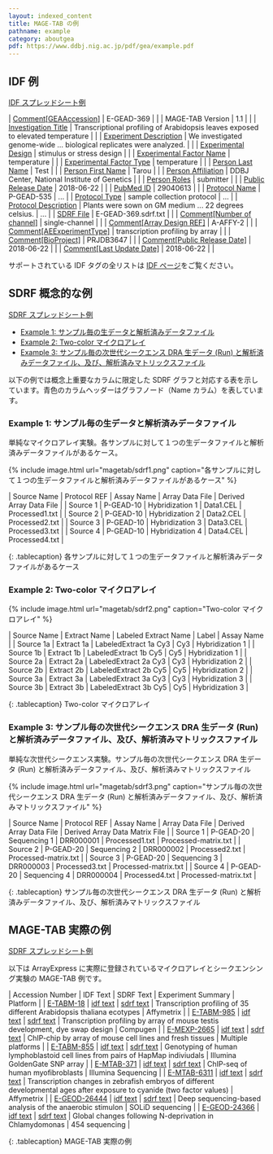 ```yaml
---
layout: indexed_content
title: MAGE-TAB の例
pathname: example
category: aboutgea
pdf: https://www.ddbj.nig.ac.jp/pdf/gea/example.pdf
---
```


## IDF 例

[IDF
スプレッドシート例](https://docs.google.com/spreadsheets/d/1y6pwWBUgz2XJ2l_78k56B-1Hnia116JtYrZJunsT38U/edit#gid=0)

| [Comment\[GEAAccession\]](/gea/metadata-e.html#Comment_idf)               | E-GEAD-369                                                                      |     |
| MAGE-TAB Version                                                          | 1.1                                                                             |     |
| [Investigation Title](/gea/metadata-e.html#Investigation_Title)           | Transcriptional profiling of Arabidopsis leaves exposed to elevated temperature |     |
| [Experiment Description](/gea/metadata-e.html#Experiment_Description)     | We investigated genome-wide ... biological replicates were analyzed.            |     |
| [Experimental Design](/gea/metadata-e.html#Experimental_Design)           | stimulus or stress design                                                       |     |
| [Experimental Factor Name](/gea/metadata-e.html#Experimental_Factor_Name) | temperature                                                                     |     |
| [Experimental Factor Type](/gea/metadata-e.html#Experimental_Factor_Type) | temperature                                                                     |     |
| [Person Last Name](/gea/metadata-e.html#Person_Last_Name)                 | Test                                                                            |     |
| [Person First Name](/gea/metadata-e.html#Person_First_Name)               | Tarou                                                                           |     |
| [Person Affiliation](/gea/metadata-e.html#Person_Affiliation)             | DDBJ Center, National Institute of Genetics                                     |     |
| [Person Roles](/gea/metadata-e.html#Person_Roles)                         | submitter                                                                       |     |
| [Public Release Date](/gea/metadata-e.html#Public_Release_Date)           | 2018-06-22                                                                      |     |
| [PubMed ID](/gea/metadata-e.html#PubMed_ID)                               | 29040613                                                                        |     |
| [Protocol Name](/gea/metadata-e.html#Protocol_Name)                       | P-GEAD-535                                                                      | ... |
| [Protocol Type](/gea/metadata-e.html#Protocol_Type)                       | sample collection protocol                                                      | ... |
| [Protocol Description](/gea/metadata-e.html#Protocol_Description)         | Plants were sown on GM medium ... 22 degrees celsius.                           | ... |
| [SDRF File](/gea/metadata-e.html#SDRF_File)                               | E-GEAD-369.sdrf.txt                                                             |     |
| [Comment\[Number of channel\]](/gea/metadata-e.html#Comment_idf)          | single-channel                                                                  |     |
| [Comment\[Array Design REF\]](/gea/metadata-e.html#Comment_idf)           | A-AFFY-2                                                                        |     |
| [Comment\[AEExperimentType\]](/gea/metadata-e.html#Comment_idf)           | transcription profiling by array                                                |     |
| [Comment\[BioProject\]](/gea/metadata-e.html#Comment_idf)                 | PRJDB3647                                                                       |     |
| [Comment\[Public Release Date\]](/gea/metadata-e.html#Comment_idf)        | 2018-06-22                                                                      |     |
| [Comment\[Last Update Date\]](/gea/metadata-e.html#Comment_idf)           | 2018-06-22                                                                      |     |

サポートされている IDF タグの全リストは [IDF ページ](/gea/metadata-e.html#idf)をご覧ください。

## SDRF 概念的な例

[SDRF
スプレッドシート例](https://docs.google.com/spreadsheets/d/1y6pwWBUgz2XJ2l_78k56B-1Hnia116JtYrZJunsT38U/edit#gid=657626667)

  - [Example 1: サンプル毎の生データと解析済みデータファイル](#sdrf_example1)
  - [Example 2: Two-color マイクロアレイ](#sdrf_example2)
  - [Example 3: サンプル毎の次世代シークエンス DRA 生データ (Run)
    と解析済みデータファイル、及び、解析済みマトリックスファイル](#sdrf_example3)

以下の例では概念上重要なカラムに限定した SDRF グラフと対応する表を示しています。青色のカラムヘッダーはグラフノード（Name
カラム）を表しています。

### Example 1: サンプル毎の生データと解析済みデータファイル <a name="sdrf_example1"></a>

単純なマイクロアレイ実験。各サンプルに対して１つの生データファイルと解析済みデータファイルがあるケース。

{% include image.html url="magetab/sdrf1.png" caption="各サンプルに対して１つの生データファイルと解析済みデータファイルがあるケース" %}

| Source Name | Protocol REF | Assay Name      | Array Data File | Derived Array Data File |
| Source 1    | P-GEAD-10    | Hybridization 1 | Data1.CEL       | Processed1.txt          |
| Source 2    | P-GEAD-10    | Hybridization 2 | Data2.CEL       | Processed2.txt          |
| Source 3    | P-GEAD-10    | Hybridization 3 | Data3.CEL       | Processed3.txt          |
| Source 4    | P-GEAD-10    | Hybridization 4 | Data4.CEL       | Processed4.txt          |

{: .tablecaption}
各サンプルに対して１つの生データファイルと解析済みデータファイルがあるケース

### Example 2: Two-color マイクロアレイ <a name="sdrf_example2"></a>

{% include image.html url="magetab/sdrf2.png" caption="Two-color マイクロアレイ" %}

| Source Name | Extract Name | Labeled Extract Name  | Label | Assay Name      |
| Source 1a   | Extract 1a   | LabeledExtract 1a Cy3 | Cy3   | Hybridization 1 |
| Source 1b   | Extract 1b   | LabeledExtract 1b Cy5 | Cy5   | Hybridization 1 |
| Source 2a   | Extract 2a   | LabeledExtract 2a Cy3 | Cy3   | Hybridization 2 |
| Source 2b   | Extract 2b   | LabeledExtract 2b Cy5 | Cy5   | Hybridization 2 |
| Source 3a   | Extract 3a   | LabeledExtract 3a Cy3 | Cy3   | Hybridization 3 |
| Source 3b   | Extract 3b   | LabeledExtract 3b Cy5 | Cy5   | Hybridization 3 |

{: .tablecaption}
Two-color マイクロアレイ

### Example 3: サンプル毎の次世代シークエンス DRA 生データ (Run) と解析済みデータファイル、及び、解析済みマトリックスファイル  <a name="sdrf_example3"></a>

単純な次世代シークエンス実験。サンプル毎の次世代シークエンス DRA 生データ (Run)
と解析済みデータファイル、及び、解析済みマトリックスファイル

{% include image.html url="magetab/sdrf3.png" caption="サンプル毎の次世代シークエンス DRA 生データ (Run)
と解析済みデータファイル、及び、解析済みマトリックスファイル" %}

| Source Name | Protocol REF | Assay Name   | Array Data File | Derived Array Data File | Derived Array Data Matrix File |
| Source 1    | P-GEAD-20    | Sequencing 1 | DRR000001       | Processed1.txt          | Processed-matrix.txt           |
| Source 2    | P-GEAD-20    | Sequencing 2 | DRR000002       | Processed2.txt          | Processed-matrix.txt           |
| Source 3    | P-GEAD-20    | Sequencing 3 | DRR000003       | Processed3.txt          | Processed-matrix.txt           |
| Source 4    | P-GEAD-20    | Sequencing 4 | DRR000004       | Processed4.txt          | Processed-matrix.txt           |

{: .tablecaption}
サンプル毎の次世代シークエンス DRA 生データ (Run) と解析済みデータファイル、及び、解析済みマトリックスファイル

## MAGE-TAB 実際の例

[SDRF
スプレッドシート例](https://docs.google.com/spreadsheets/d/1y6pwWBUgz2XJ2l_78k56B-1Hnia116JtYrZJunsT38U/edit#gid=657626667)

以下は ArrayExpress に実際に登録されているマイクロアレイとシークエンシング実験の MAGE-TAB 例です。

| Accession Number                                                            | IDF Text                                                                               | SDRF Text                                                                                | Experiment Summary                                                                                                       | Platform                      |
| [E-TABM-18](https://www.ebi.ac.uk/arrayexpress/experiments/E-TABM-18)       | [idf text](https://www.ebi.ac.uk/arrayexpress/files/E-TABM-18/E-TABM-18.idf.txt)       | [sdrf text](https://www.ebi.ac.uk/arrayexpress/files/E-TABM-18/E-TABM-18.sdrf.txt)       | Transcription profiling of 35 different Arabidopsis thaliana ecotypes                                                    | Affymetrix                    |
| [E-TABM-985](https://www.ebi.ac.uk/arrayexpress/experiments/E-TABM-985)     | [idf text](https://www.ebi.ac.uk/arrayexpress/files/E-TABM-985/E-TABM-985.idf.txt)     | [sdrf text](https://www.ebi.ac.uk/arrayexpress/files/E-TABM-985/E-TABM-985.sdrf.txt)     | Transcription profiling by array of mouse testis development, dye swap design                                            | Compugen                      |
| [E-MEXP-2665](https://www.ebi.ac.uk/arrayexpress/experiments/E-MEXP-2665)   | [idf text](https://www.ebi.ac.uk/arrayexpress/files/E-MEXP-2665/E-MEXP-2665.idf.txt)   | [sdrf text](https://www.ebi.ac.uk/arrayexpress/files/E-MEXP-2665/E-MEXP-2665.sdrf.txt)   | ChIP-chip by array of mouse cell lines and fresh tissues                                                                 | Multiple platforms            |
| [E-TABM-855](https://www.ebi.ac.uk/arrayexpress/experiments/E-TABM-855)     | [idf text](https://www.ebi.ac.uk/arrayexpress/files/E-TABM-855/E-TABM-855.idf.txt)     | [sdrf text](https://www.ebi.ac.uk/arrayexpress/files/E-TABM-855/E-TABM-855.sdrf.txt)     | Genotyping of human lymphoblastoid cell lines from pairs of HapMap indiviudals                                           | Illumina GoldenGate SNP array |
| [E-MTAB-371](https://www.ebi.ac.uk/arrayexpress/experiments/E-MTAB-371)     | [idf text](https://www.ebi.ac.uk/arrayexpress/files/E-MTAB-371/E-MTAB-371.idf.txt)     | [sdrf text](https://www.ebi.ac.uk/arrayexpress/files/E-MTAB-371/E-MTAB-371.sdrf.txt)     | ChIP-seq of human myofibroblasts                                                                                         | Illumina Sequencing           |
| [E-MTAB-6311](https://www.ebi.ac.uk/arrayexpress/experiments/E-MTAB-6311)   | [idf text](https://www.ebi.ac.uk/arrayexpress/files/E-MTAB-6311/E-MTAB-6311.idf.txt)   | [sdrf text](https://www.ebi.ac.uk/arrayexpress/files/E-MTAB-6311/E-MTAB-6311.sdrf.txt)   | Transcription changes in zebrafish embryos of different developmental ages after exposure to cyanide (two factor values) | Affymetrix                    |
| [E-GEOD-26444](https://www.ebi.ac.uk/arrayexpress/experiments/E-GEOD-26444) | [idf text](https://www.ebi.ac.uk/arrayexpress/files/E-GEOD-26444/E-GEOD-26444.idf.txt) | [sdrf text](https://www.ebi.ac.uk/arrayexpress/files/E-GEOD-26444/E-GEOD-26444.sdrf.txt) | Deep sequencing-based analysis of the anaerobic stimulon                                                                 | SOLiD sequencing              |
| [E-GEOD-24366](https://www.ebi.ac.uk/arrayexpress/experiments/E-GEOD-24366) | [idf text](https://www.ebi.ac.uk/arrayexpress/files/E-GEOD-24366/E-GEOD-24366.idf.txt) | [sdrf text](https://www.ebi.ac.uk/arrayexpress/files/E-GEOD-24366/E-GEOD-24366.sdrf.txt) | Global changes following N-deprivation in Chlamydomonas                                                                  | 454 sequencing                |

{: .tablecaption}
MAGE-TAB 実際の例
